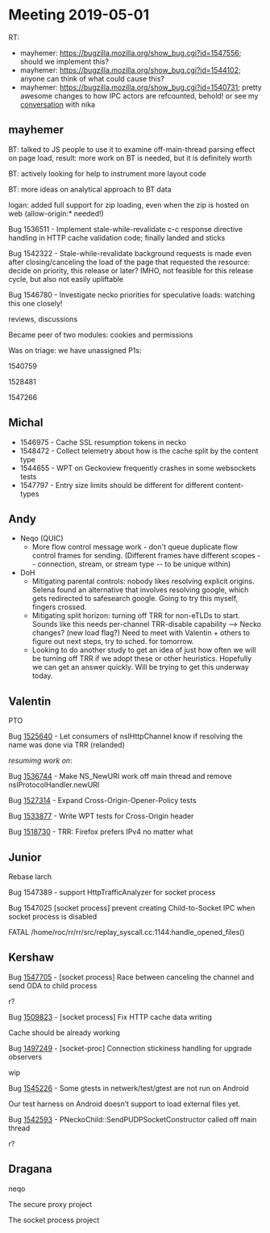 # Meeting 2019-05-01
RT:
- mayhemer: https://bugzilla.mozilla.org/show_bug.cgi?id=1547556; should we implement this?
- mayhemer: https://bugzilla.mozilla.org/show_bug.cgi?id=1544102; anyone can think of what could cause this?
- mayhemer: https://bugzilla.mozilla.org/show_bug.cgi?id=1540731; pretty awesome changes to how IPC actors are refcounted, behold!  or see my [conversation](https://mozilla.logbot.info/content/20190430#c16262053-c16262258) with nika
## mayhemer

BT: talked to JS people to use it to examine off-main-thread parsing effect on page load, result: more work on BT is needed, but it is definitely worth

BT: actively looking for help to instrument more layout code

BT: more ideas on analytical approach to BT data

logan: added full support for zip loading, even when the zip is hosted on web (allow-origin:* needed!)

Bug 1536511 - Implement stale-while-revalidate c-c response directive handling in HTTP cache validation code; finally landed and sticks

Bug 1542322 - Stale-while-revalidate background requests is made even after closing/canceling the load of the page that requested the resource: decide on priority, this release or later?  IMHO, not feasible for this release cycle, but also not easily upliftable

Bug 1546780 - Investigate necko priorities for speculative loads: watching this one closely!

reviews, discussions

Became peer of two modules: cookies and permissions

Was on triage: we have unassigned P1s:

1540759

1528481

1547266

## Michal

- 1546975 - Cache SSL resumption tokens in necko
- 1548472 - Collect telemetry about how is the cache split by the content type
- 1544655 - WPT on Geckoview frequently crashes in some websockets tests
- 1547797 - Entry size limits should be different for different content-types

## Andy

* Neqo (QUIC)
  * More flow control message work - don't queue duplicate flow control frames for sending. (Different frames have different scopes -- connection, stream, or stream type -- to be unique within)
* DoH
  * Mitigating parental controls: nobody likes resolving explicit origins. Selena found an alternative that involves resolving google, which gets redirected to safesearch google. Going to try this myself, fingers crossed.
  * Mitigating split horizon: turning off TRR for non-eTLDs to start. Sounds like this needs per-channel TRR-disable capability --> Necko changes? (new load flag?) Need to meet with Valentin + others to figure out next steps, try to sched. for tomorrow.
  * Looking to do another study to get an idea of just how often we will be turning off TRR if we adopt these or other heuristics. Hopefully we can get an answer quickly. Will be trying to get this underway today.

## Valentin

PTO

Bug [1525640](https://bugzil.la/1525640) - Let consumers of nsIHttpChannel know if resolving the name was done via TRR (relanded)

_resumimg work on_:

Bug [1536744](https://bugzil.la/1536744) - Make NS_NewURI work off main thread and remove nsIProtocolHandler.newURI

Bug [1527314](https://bugzil.la/1527314) - Expand Cross-Origin-Opener-Policy tests

Bug [1533877](https://bugzil.la/1533877) - Write WPT tests for Cross-Origin header

Bug [1518730](https://bugzil.la/1518730) - TRR: Firefox prefers IPv4 no matter what

## Junior

Rebase larch

Bug 1547389 - support HttpTrafficAnalyzer for socket process

Bug 1547025 [socket process] prevent creating Child-to-Socket IPC when socket process is disabled

FATAL /home/roc/rr/rr/src/replay_syscall.cc:1144:handle_opened_files()

## Kershaw

Bug [1547705](https://bugzilla.mozilla.org/show_bug.cgi?id=1547705) - [socket process] Race between canceling the channel and send ODA to child process

r?

Bug [1509823](https://bugzilla.mozilla.org/show_bug.cgi?id=1509823) - [socket process] Fix HTTP cache data writing

Cache should be already working

Bug [1497249](https://bugzilla.mozilla.org/show_bug.cgi?id=1497249) - [socket-proc] Connection stickiness handling for upgrade observers

wip

Bug [1545226](https://bugzilla.mozilla.org/show_bug.cgi?id=1545226) - Some gtests in netwerk/test/gtest are not run on Android

Our test harness on Android doesn’t support to load external files yet.

Bug [1542593](https://bugzilla.mozilla.org/show_bug.cgi?id=1542593) - PNeckoChild::SendPUDPSocketConstructor called off main thread

r?

## Dragana

neqo

The secure proxy project

The socket process project

